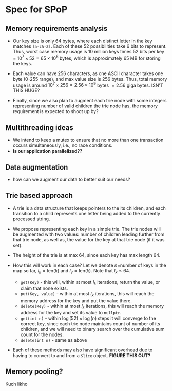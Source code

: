 # Spec for SPoP

## Memory requirements analysis

- Our key size is only 64 bytes, where each distinct letter in the key matches `[a-zA-Z]`. Each of these 52 possibilities take 6 bits to represent. Thus, worst case memory usage is 10 million keys times 52 bits per key = $10^7 \times 52= 65 \times 10^6$ bytes, which is approximately $65$ MB for storing the keys.

- Each value can have 256 characters, as one ASCII character takes one byte (0-255 range), and max value size is 256 bytes. Thus, total memory usage is around $10^7\times 256=2.56\times10^9$ bytes $=2.56$ giga bytes. ISN'T THIS HUGE?

- Finally, since we also plan to augment each trie node with some integers representing number of valid children the trie node has, the memory requirement is expected to shoot up by?

## Multithreading ideas

- We intend to keep a mutex to ensure that no more than one transaction occurs simultaneously, i.e., no race conditions.
- **Is our application parallelized??**

## Data augmentation

- how can we augment our data to better suit our needs?

## Trie based approach

- A trie is a data structure that keeps pointers to the its children, and each transition to a child represents one letter being added to the currently processed string. 

- We propose representing each key in a simple trie. The trie nodes will be augmented with two values: number of children leading further from that trie node, as well as, the value for the key at that trie node (if it was set).

- The height of the trie is at max 64, since each key has max length 64.

- How this will work in each case? Let we denote $n$=number of keys in the map so far, $l_k=\text{len}(k)$ and $l_v=\text{len}(k)$. Note that $l_k\le 64$.
  - `get(Key)` - this will, within at most $l_k$ iterations, return the value, or claim that none exists.
  - `put(Key, value)` - within at most $l_k$ iterations, this will reach the memory address for the key and put the value there.
  - `delete(Key)` -  within at most $l_k$ iterations, this will reach the memory address for the key and set its value to `nullptr`.
  - `get(int n)` - within $\log(52)\times\log(n)$ steps it will converge to the correct key, since each trie node maintains count of number of its children, and we will need to binary search over the cumulative sum count for the nodes.
  - `delete(int n)` - same as above

- Each of these methods may also have significant overhead due to having to convert to and from a `Slice` object. **FIGURE THIS OUT?**

## Memory pooling?

Kuch likho

